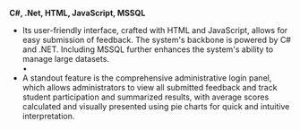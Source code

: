 <b>C#, .Net, HTML, JavaScript, MSSQL</b>
<ul>
<li>Its user-friendly interface, crafted with HTML and JavaScript, allows for easy submission of feedback. The system's
backbone is powered by C# and .NET. Including MSSQL further enhances the system's ability to manage large
datasets.</li>
•<li>A standout feature is the comprehensive administrative login panel, which allows administrators to view all
submitted feedback and track student participation and summarized results, with average scores calculated and
visually presented using pie charts for quick and intuitive interpretation.</li></ul>
